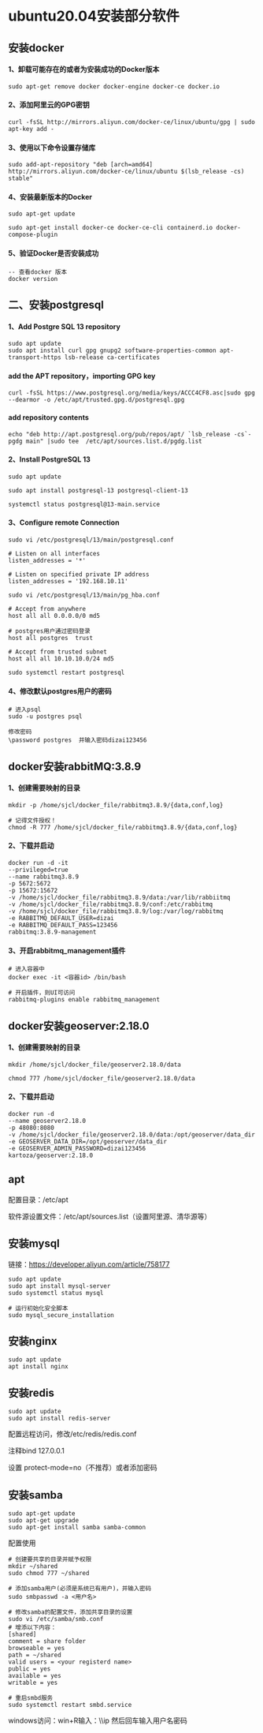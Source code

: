 # ubuntu20.04安装部分软件



## 安装docker

#### 1、卸载可能存在的或者为安装成功的Docker版本

```
sudo apt-get remove docker docker-engine docker-ce docker.io
```

#### 2、添加阿里云的GPG密钥

```
curl -fsSL http://mirrors.aliyun.com/docker-ce/linux/ubuntu/gpg | sudo apt-key add -
```

#### 3、使用以下命令设置存储库

```
sudo add-apt-repository "deb [arch=amd64] http://mirrors.aliyun.com/docker-ce/linux/ubuntu $(lsb_release -cs) stable"
```

#### 4、安装最新版本的Docker

```
sudo apt-get update
```

```
sudo apt-get install docker-ce docker-ce-cli containerd.io docker-compose-plugin
```

#### 5、验证Docker是否安装成功

```
-- 查看docker 版本
docker version
```



## 二、安装postgresql

#### 1、Add Postgre SQL 13 repository

```
sudo apt update
sudo apt install curl gpg gnupg2 software-properties-common apt-transport-https lsb-release ca-certificates
```

#### add the APT repository，importing GPG key

```
curl -fsSL https://www.postgresql.org/media/keys/ACCC4CF8.asc|sudo gpg --dearmor -o /etc/apt/trusted.gpg.d/postgresql.gpg
```

#### add repository contents 

```
echo "deb http://apt.postgresql.org/pub/repos/apt/ `lsb_release -cs`-pgdg main" |sudo tee  /etc/apt/sources.list.d/pgdg.list
```

#### 2、Install PostgreSQL 13

```
sudo apt update
```

```
sudo apt install postgresql-13 postgresql-client-13
```

```
systemctl status postgresql@13-main.service
```

#### 3、Configure remote Connection

```
sudo vi /etc/postgresql/13/main/postgresql.conf 

# Listen on all interfaces
listen_addresses = '*'

# Listen on specified private IP address
listen_addresses = '192.168.10.11'
```

```
sudo vi /etc/postgresql/13/main/pg_hba.conf
```

```
# Accept from anywhere
host all all 0.0.0.0/0 md5

# postgres用户通过密码登录
host all postgres  trust

# Accept from trusted subnet
host all all 10.10.10.0/24 md5
```

```
sudo systemctl restart postgresql
```

#### 4、修改默认postgres用户的密码

```
# 进入psql
sudo -u postgres psql

修改密码
\password postgres  并输入密码dizai123456
```



## docker安装rabbitMQ:3.8.9

#### 1、创建需要映射的目录

```
mkdir -p /home/sjcl/docker_file/rabbitmq3.8.9/{data,conf,log}

# 记得文件授权！
chmod -R 777 /home/sjcl/docker_file/rabbitmq3.8.9/{data,conf,log}
```

#### 2、下载并启动

```
docker run -d -it
--privileged=true 
--name rabbitmq3.8.9 
-p 5672:5672 
-p 15672:15672 
-v /home/sjcl/docker_file/rabbitmq3.8.9/data:/var/lib/rabbiitmq 
-v /home/sjcl/docker_file/rabbitmq3.8.9/conf:/etc/rabbitmq 
-v /home/sjcl/docker_file/rabbitmq3.8.9/log:/var/log/rabbitmq 
-e RABBITMQ_DEFAULT_USER=dizai 
-e RABBITMQ_DEFAULT_PASS=123456 
rabbitmq:3.8.9-management
```

#### 3、开启rabbitmq_management插件

```
# 进入容器中
docker exec -it <容器id> /bin/bash

# 开启插件，则UI可访问
rabbitmq-plugins enable rabbitmq_management
```



## docker安装geoserver:2.18.0

#### 1、创建需要映射的目录

```
mkdir /home/sjcl/docker_file/geoserver2.18.0/data

chmod 777 /home/sjcl/docker_file/geoserver2.18.0/data
```



#### 2、下载并启动

```
docker run -d 
--name geoserver2.18.0 
-p 48080:8080 
-v /home/sjcl/docker_file/geoserver2.18.0/data:/opt/geoserver/data_dir 
-e GEOSERVER_DATA_DIR=/opt/geoserver/data_dir 
-e GEOSERVER_ADMIN_PASSWORD=dizai123456 
kartoza/geoserver:2.18.0
```



## apt

配置目录：/etc/apt

软件源设置文件：/etc/apt/sources.list（设置阿里源、清华源等）



## 安装mysql

链接：https://developer.aliyun.com/article/758177

```
sudo apt update
sudo apt install mysql-server
sudo systemctl status mysql

# 运行初始化安全脚本
sudo mysql_secure_installation
```



## 安装nginx

```
sudo apt update
apt install nginx
```



## 安装redis

```
sudo apt update
sudo apt install redis-server
```

配置远程访问，修改/etc/redis/redis.conf

注释bind 127.0.0.1

设置 protect-mode=no（不推荐）或者添加密码



## 安装samba

```
sudo apt-get update
sudo apt-get upgrade
sudo apt-get install samba samba-common
```

配置使用

```
# 创建要共享的目录并赋予权限
mkdir ~/shared
sudo chmod 777 ~/shared

# 添加samba用户(必须是系统已有用户)，并输入密码
sudo smbpasswd -a <用户名>

# 修改samba的配置文件，添加共享目录的设置
sudo vi /etc/samba/smb.conf
# 增添以下内容：
[shared]
comment = share folder
browseable = yes
path = ~/shared
valid users = <your registerd name>
public = yes
available = yes
writable = yes

# 重启smbd服务
sudo systemctl restart smbd.service
```



windows访问：win+R输入：\\\ip     然后回车输入用户名密码


